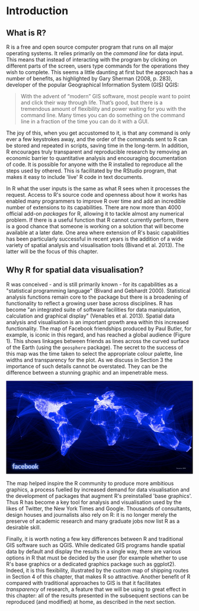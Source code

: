 Introduction
============

What is R?
----------

R is a free and open source computer program that runs on all major
operating systems. It relies primarily on the *command line* for data
input. This means that instead of interacting with the program by clicking on different 
parts of the screen, users type commands for the operations they wish to complete. This seems a little daunting at first but 
the approach has a number of benefits, as highlighted by Gary Sherman (2008,
p. 283), developer of the popular Geographical Information System (GIS) QGIS:

> With the advent of “modern” GIS software, most people want to point
> and click their way through life. That’s good, but there is a
> tremendous amount of flexibility and power waiting for you with the
> command line. Many times you can do something on the command line in a
> fraction of the time you can do it with a GUI.

The joy of this, when you get accustomed to it, is that any command is
only ever a few keystrokes away, and the order of the commands sent to R
can be stored and repeated in scripts, saving time in the
long-term. In addition, R encourages truly transparent and reproducible 
research by removing an economic barrier to quantitative analysis and encouraging documentation of code.
It is possible for anyone with the R installed 
to reproduce all the steps used by othered. This 
is facilitated by the RStudio program, that makes it easy to include
'live' R code in text documents. 

In R what the user inputs is the same
as what R sees when it processes the request. Access to
R's source code and openness about how it works has enabled many programmers to improve R over time and add an incredible number
of extensions to its capabilities. There
are now more than 4000 official add-on *packages* for R, allowing it to tackle
almost any numerical problem. If there is a useful
function that R cannot currently perform, there is a good
chance that someone is working on a solution that will become available
at a later date. One area
where extension of R's basic capabilities has been particularly
successful in recent years is the addition of a wide variety of spatial analysis and visualisation tools
(Bivand et al. 2013). The latter will be the focus of this chapter.


Why R for spatial data visualisation?
-------------------------------------

R was conceived - and is
still primarily known - for its capabilities as a "statistical programming language" (Bivand
and Gebhardt 2000). 
Statistical analysis functions remain core to the package but there is a
broadening of functionality to reflect a growing user base across disciplines.
R has become "an integrated suite of software facilities for data manipulation,
calculation and graphical display" (Venables et al. 2013). 
Spatial data analysis and visualisation is an important growth area within this 
increased functionality.
The map of Facebook friendships produced by Paul Butler, for example, is iconic in this regard, 
and has reached a global audience (Figure 1). 
This shows linkages between friends as lines across the curved surface of the 
Earth (using the `geosphere` package). The secret to the success of this map
was the time taken to select the appropriate colour palette,
line widths and transparency for the plot. 
As we discuss in Section 3 the importance of such details cannot be overstated.
They can be the difference between a stunning graphic and an impenetrable mess.

![Iconic plot of Facebook friendship networks worldwide, by Paul Butler](figure/butler_facebook_2.jpg)

The map helped inspire the R community to produce more ambitious
graphics, a process fuelled by increased demand for data visualisation and the
development of packages that augment R's preinstalled 'base graphics'. 
Thus R has become a key tool for analysis and visualisation
used by the likes of Twitter, the New York Times and Google. Thousands of
consultants, design houses and journalists also rely on R: it is no longer merely the preserve of academic 
research and many graduate jobs now list R as a desirable skill. 

Finally, it is worth noting a few key differences between R and traditional GIS
software such as QGIS. While dedicated GIS programs handle spatial data by default and
display the results in a single way, there are various options in R that
must be decided by the user (for example whether to use R's base
graphics or a dedicated graphics package such as ggplot2).
Indeed, it is this flexibility, illustrated by the custom map of shipping 
routes in Section 4 of this chapter, that makes R so attractive.
Another benefit of R compared with traditional approaches to GIS is that it facilitates
*transparency* of research, a feature that we will be using to
great effect in this chapter: all of the results presented in the subsequent sections
can be reproduced (and modified) at home, as described in the next section. 
